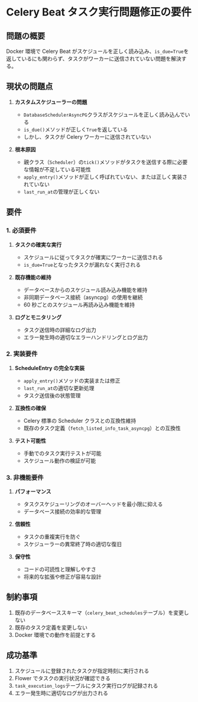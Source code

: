 # Celery Beat タスク実行問題修正の要件

## 問題の概要

Docker 環境で Celery Beat がスケジュールを正しく読み込み、`is_due=True`を返しているにも関わらず、タスクがワーカーに送信されていない問題を解決する。

## 現状の問題点

1. **カスタムスケジューラーの問題**
   - `DatabaseSchedulerAsyncPG`クラスがスケジュールを正しく読み込んでいる
   - `is_due()`メソッドが正しく`True`を返している
   - しかし、タスクが Celery ワーカーに送信されていない

2. **根本原因**
   - 親クラス（`Scheduler`）の`tick()`メソッドがタスクを送信する際に必要な情報が不足している可能性
   - `apply_entry()`メソッドが正しく呼ばれていない、または正しく実装されていない
   - `last_run_at`の管理が正しくない

## 要件

### 1. 必須要件

1. **タスクの確実な実行**
   - スケジュールに従ってタスクが確実にワーカーに送信される
   - `is_due=True`となったタスクが漏れなく実行される

2. **既存機能の維持**
   - データベースからのスケジュール読み込み機能を維持
   - 非同期データベース接続（asyncpg）の使用を継続
   - 60 秒ごとのスケジュール再読み込み機能を維持

3. **ログとモニタリング**
   - タスク送信時の詳細なログ出力
   - エラー発生時の適切なエラーハンドリングとログ出力

### 2. 実装要件

1. **ScheduleEntry の完全な実装**
   - `apply_entry()`メソッドの実装または修正
   - `last_run_at`の適切な更新処理
   - タスク送信後の状態管理

2. **互換性の確保**
   - Celery 標準の Scheduler クラスとの互換性維持
   - 既存のタスク定義（`fetch_listed_info_task_asyncpg`）との互換性

3. **テスト可能性**
   - 手動でのタスク実行テストが可能
   - スケジュール動作の検証が可能

### 3. 非機能要件

1. **パフォーマンス**
   - タスクスケジューリングのオーバーヘッドを最小限に抑える
   - データベース接続の効率的な管理

2. **信頼性**
   - タスクの重複実行を防ぐ
   - スケジューラーの異常終了時の適切な復旧

3. **保守性**
   - コードの可読性と理解しやすさ
   - 将来的な拡張や修正が容易な設計

## 制約事項

1. 既存のデータベーススキーマ（`celery_beat_schedules`テーブル）を変更しない
2. 既存のタスク定義を変更しない
3. Docker 環境での動作を前提とする

## 成功基準

1. スケジュールに登録されたタスクが指定時刻に実行される
2. Flower でタスクの実行状況が確認できる
3. `task_execution_logs`テーブルにタスク実行ログが記録される
4. エラー発生時に適切なログが出力される